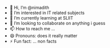 - 👋 Hi, I’m @nimadith
- 👀 I’m interested in IT related subjects
- 🌱 I’m currently learning at SLIIT
- 💞️ I’m looking to collaborate on anything i guess
- 📫 How to reach me ...
- 😄 Pronouns: does it really matter
- ⚡ Fun fact: ... non facts

<!---
nimadith/nimadith is a ✨ special ✨ repository because its `README.md` (this file) appears on your GitHub profile.
You can click the Preview link to take a look at your changes.
--->
